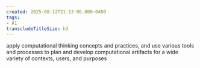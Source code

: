 ```yaml
---
created: 2025-08-12T21:13:06.000-0400
tags:
- A1
transcludeTitleSize: h3
---
```


apply computational thinking concepts and practices, and use various tools and processes to plan and develop computational artifacts for a wide variety of contexts, users, and purposes